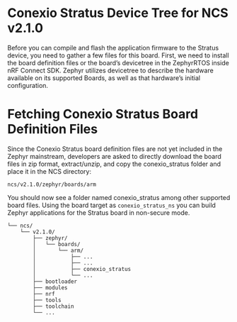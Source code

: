 
# Conexio Stratus Device Tree for NCS v2.1.0

Before you can compile and flash the application firmware to the Stratus device, 
you need to gather a few files for this board. First, we need to install the board definition 
files or the board’s devicetree in the ZephyrRTOS inside nRF Connect SDK. Zephyr utilizes devicetree to describe the 
hardware available on its supported Boards, as well as that hardware’s initial configuration. 

# Fetching Conexio Stratus Board Definition Files

Since the Conexio Stratus board definition files are not yet included in the Zephyr mainstream, developers are asked to directly download the 
board files in zip format, extract/unzip, and copy the conexio_stratus folder and place it in the NCS directory:
```
ncs/v2.1.0/zephyr/boards/arm
```

You should now see a folder named conexio_stratus among other supported board files. Using the board 
target as `conexio_stratus_ns` you can build Zephyr applications for the Stratus board in non-secure mode.

```
└── ncs/
    └── v2.1.0/
        ├── zephyr/
        │   └── boards/
        │       └── arm/
        │           ├── ...
        │           ├── ...
        │           ├── conexio_stratus
        │           └── ...
        ├── bootloader
        ├── modules
        ├── nrf
        ├── tools
        ├── toolchain
        └── ...
```
